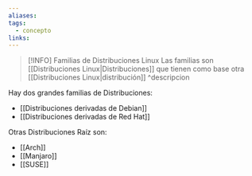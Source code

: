 ```yaml
---
aliases: 
tags:
  - concepto
links:
---
```

>[!INFO] Familias de Distribuciones Linux
>Las familias son [[Distribuciones Linux|Distribuciones]] que tienen como base otra [[Distribuciones Linux|distribución]]
^descripcion

Hay dos grandes familias de Distribuciones:
- [[Distribuciones derivadas de Debian]]
- [[Distribuciones derivadas de Red Hat]]

Otras Distribuciones Raíz son:
- [[Arch]]
- [[Manjaro]]
- [[SUSE]]